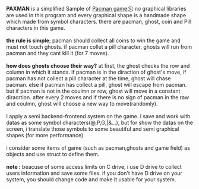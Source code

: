 <b>PAXMAN</b> is a simplified Sample of <a href = "https://g.co/kgs/jFAVThh" target = "_self">Pacman game ⍩⃝</a>. no graphical libraries are used in this program and every graphical shape is a handmade shape which made from symbol characters. there are pacman, ghost, coin and Pill characters in this game.<br><br> <b>the rule is simple</b>; pacman should collect all coins to win the game and must not touch ghosts. if pacman collet a pill character, ghosts will run from pacman and they cant kill it (for 7 moves).<br><br><b>how does ghosts choose their way?</b> at first, the ghost checks the row and column in which it stands. if pacman is in the diraction of ghost's move, if pacman has not collect a pill character at the time, ghost will chase pacman. else if pacman has collect a pill, ghost will escape from pacman. but if pacman is not in the coulmn or row, ghost will move in a constant diracrtion. after every 2 moves and if there is no sign of pacman in the raw and coulmn, ghost will choose a new way to move(randomly).<br><br>I apply a semi backend-frontend system on the game. i save and work with datas as some symbol characters(@,P,G,|&...), but for show the datas on the screen, i translate those symbols to some beautiful and semi graphical shapes (for more performance)<br><br>i consider some items of game (such as pacman,ghosts and game field) as objects and use struct to define them.<br><br><b>note :</b> beacuse of some access limits on C drive, i use D drive to collect users information and save some files. if you don't have D drive on your system, you should change code and make it usable for your system.<br><br><br>
